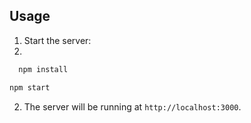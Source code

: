 

## Usage

1. Start the server:
2. 
 ```bash
   npm install
   ```

   ```bash
   npm start
   ```

2. The server will be running at `http://localhost:3000`.

